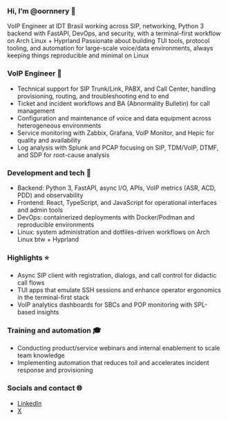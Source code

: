 ### Hi, I’m @oornnery 👋

VoIP Engineer at IDT Brasil working across SIP, networking, Python 3 backend with FastAPI, DevOps, and security, with a terminal-first workflow on Arch Linux + Hyprland
Passionate about building TUI tools, protocol tooling, and automation for large-scale voice/data environments, always keeping things reproducible and minimal on Linux

### VoIP Engineer 📡

- Technical support for SIP Trunk/Link, PABX, and Call Center, handling provisioning, routing, and troubleshooting end to end
- Ticket and incident workflows and BA (Abnormality Bulletin) for call management
- Configuration and maintenance of voice and data equipment across heterogeneous environments
- Service monitoring with Zabbix, Grafana, VoIP Monitor, and Hepic for quality and availability
- Log analysis with Splunk and PCAP focusing on SIP, TDM/VoIP, DTMF, and SDP for root-cause analysis

### Development and tech 🧩

- Backend: Python 3, FastAPI, async I/O, APIs, VoIP metrics (ASR, ACD, PDD) and observability
- Frontend: React, TypeScript, and JavaScript for operational interfaces and admin tools
- DevOps: containerized deployments with Docker/Podman and reproducible environments
- Linux: system administration and dotfiles-driven workflows on Arch Linux btw + Hyprland

### Highlights ⭐

- Async SIP client with registration, dialogs, and call control for didactic call flows
- TUI apps that emulate SSH sessions and enhance operator ergonomics in the terminal-first stack
- VoIP analytics dashboards for SBCs and POP monitoring with SPL-based insights

### Training and automation 🎓

- Conducting product/service webinars and internal enablement to scale team knowledge
- Implementing automation that reduces toil and accelerates incident response and provisioning

### Socials and contact 🌐

- [LinkedIn](https://www.linkedin.com/in/fabiohcsouza/)
- [X](https://x.com/oornnery)

<!---
oornnery/oornnery is a ✨ special ✨ repository because its `README.md` (this file) appears on your GitHub profile.
You can click the Preview link to take a look at your changes.
--->
